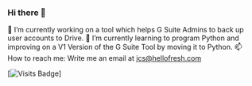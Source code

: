 ### Hi there 👋


🔭 I’m currently working on a tool which helps G Suite Admins to back up user accounts to Drive.
🌱 I’m currently learning to program Python and improving on a V1 Version of the G Suite Tool by moving it to Python.
📫 How to reach me: Write me an email at jcs@hellofresh.com

[![Visits Badge](https://badges.pufler.dev/visits/{jcsh})]



<!--
**jchs/jchs** is a ✨ _special_ ✨ repository because its `README.md` (this file) appears on your GitHub profile.

Here are some ideas to get you started:

- 👯 I’m looking to collaborate on ...
- 🤔 I’m looking for help with ...
- 💬 Ask me about ...
- 😄 Pronouns: ...
- ⚡ Fun fact: ...
-->

